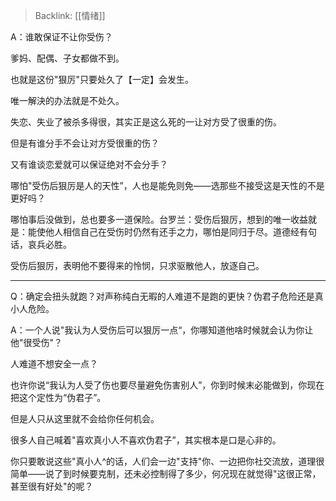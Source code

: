 > Backlink: [[情绪]]

A：谁敢保证不让你受伤？

爹妈、配偶、子女都做不到。

也就是这份"狠厉"只要处久了【一定】会发生。

唯一解決的办法就是不处久。

失恋、失业了被杀多得很，其实正是这么死的一让对方受了很重的伤。

但是有谁分手不会让对方受很重的伤？

又有谁谈恋爱就可以保证绝对不会分手？

哪怕"受伤后狠厉是人的天性”，人也是能免则免——选那些不接受这是天性的不是更好吗？

哪怕事后没做到，总也要多一道保险。台罗兰：受伤后狠厉，想到的唯一收益就是：能使他人相信自己在受伤时仍然有还手之力，哪怕是同归于尽。道德经有句话，哀兵必胜。

受伤后狠厉，表明他不要得来的怜悯，只求驱散他人，放逐自己。

---

Q：确定会扭头就跑？对声称纯白无暇的人难道不是跑的更快？伪君子危险还是真小人危险。

A：一个人说"我认为人受伤后可以狠厉一点“，你哪知道他啥时候就会认为你让他"很受伤"？

人难道不想安全一点？

也许你说“我认为人受了伤也要尽量避免伤害别人”，你到时候末必能做到，你现在把这个定性为“伪君子”。

但是人只从这里就不会给你任何机会。

很多人自己喊着"喜欢真小人不喜欢伪君子”，其实根本是口是心非的。

你只要敢说这些"真小人^的话，人们会一边"支持"你、一边把你社交流放，道理很简单——说了到时候要克制，还未必控制得了多少，何况现在就觉得"这很正常，甚至很有好处"的呢？
